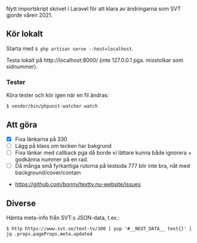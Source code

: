 Nytt importskript skrivet i Laravel för att klara av ändringarna som SVT gjorde våren 2021.

## Kör lokalt

Starta med `$ php artisan serve --host=localhost`.

Testa lokalt på http://localhost:8000/ (inte 127.0.0.1 pga. misstolkar som sidnummer).

### Tester

Köra tester och kör igen när en fil ändras:

    $ vendor/bin/phpunit-watcher watch

## Att göra

-   [x] Fixa länkarna på 330
-   [ ] Lägg på klass om tecken har bakgrund
-   [ ] Fixa länkar med callback pga då borde vi lättare kunna både ignorera + godkänna nummer på en rad.
-   [ ] Då många små fyrkantiga rutorna på testsida 777 blir inte bra, nåt med background/cover/contain
-   https://github.com/bonny/texttv.nu-website/issues

## Diverse

Hämta meta-info från SVT:s JSON-data, t.ex.:

`$ http https://www.svt.se/text-tv/100 | pup '#__NEXT_DATA__ text{}' | jq .props.pageProps.meta.updated`

```

```
